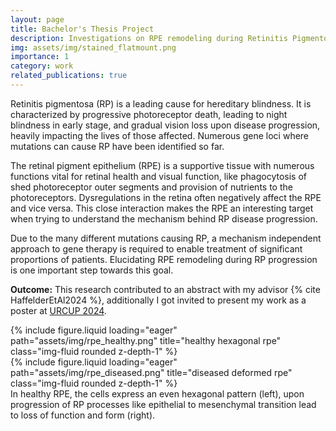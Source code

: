 ```yaml
---
layout: page
title: Bachelor's Thesis Project
description: Investigations on RPE remodeling during Retinitis Pigmentosa disease progression
img: assets/img/stained_flatmount.png
importance: 1
category: work
related_publications: true
---
```


Retinitis pigmentosa (RP) is a leading cause for hereditary blindness. It is characterized by progressive photoreceptor death, leading to night blindness in early stage, and gradual vision loss upon disease progression, heavily impacting the lives of those affected. Numerous gene loci where mutations can cause RP have been identified so far. 

The retinal pigment epithelium (RPE) is a supportive tissue with numerous functions vital for retinal health and visual function, like phagocytosis of shed photoreceptor outer segments and provision of nutrients to the photoreceptors. Dysregulations in the retina often negatively affect the RPE and vice versa. This close interaction makes the RPE an interesting target when trying to understand the mechanism behind RP disease progression. 

Due to the many different mutations causing RP, a mechanism independent approach to gene therapy is required to enable treatment of significant proportions of patients. Elucidating RPE remodeling during RP progression is one important step towards this goal.

**Outcome:** This research contributed to an abstract with my advisor {% cite HaffelderEtAl2024 %}, additionally I got invited to present my work as a poster at [URCUP 2024](/news/urcup-2024/).

<div class="row">
    <div class="col-sm mt-3 mt-md-0">
        {% include figure.liquid loading="eager" path="assets/img/rpe_healthy.png" title="healthy hexagonal rpe" class="img-fluid rounded z-depth-1" %}
    </div>
    <div class="col-sm mt-3 mt-md-0">
        {% include figure.liquid loading="eager" path="assets/img/rpe_diseased.png" title="diseased deformed rpe" class="img-fluid rounded z-depth-1" %}
    </div>
</div>
<div class="caption">
    In healthy RPE, the cells express an even hexagonal pattern (left), upon progression of RP processes like epithelial to mesenchymal transition lead to loss of function and form (right).
</div>

